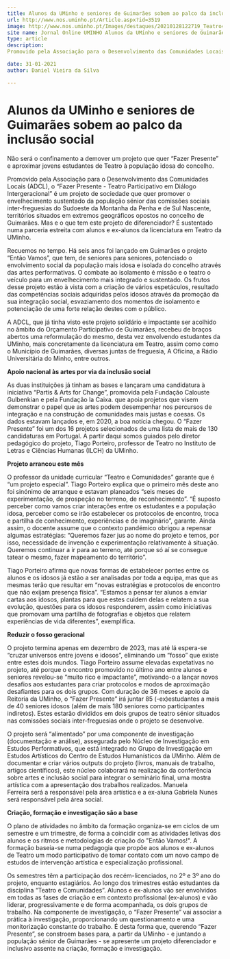 ```yaml
---
title: Alunos da UMinho e seniores de Guimarães sobem ao palco da inclusão social
url: http://www.nos.uminho.pt/Article.aspx?id=3519
image: http://www.nos.uminho.pt/Images/destaques/20210128122719_Teatro4.jpg
site name: Jornal Online UMINHO Alunos da UMinho e seniores de Guimarães sobem ao palco da inclusão social
type: article
description: 
Promovido pela Associação para o Desenvolvimento das Comunidades Locais (ADCL), o “Fazer Presente - Teatro Participativo em Diálogo Intergeracional” é um projeto de sociedade que quer promover o envelhecimento sustentado da população sénior das comissões sociais inter-freguesias do Sudoeste da Montanha da Penha e de Sul Nascente, territórios situados em extremos geográficos opostos no concelho de Guimarães. Mas e o que tem este projeto de diferenciador? É sustentado numa parceria estreita com alunos e ex-alunos da licenciatura em Teatro da UMinho.

date: 31-01-2021
author: Daniel Vieira da Silva

---
```

# Alunos da UMinho e seniores de Guimarães sobem ao palco da inclusão social


  

Não será o confinamento a demover um projeto que quer “Fazer Presente” e aproximar jovens estudantes de Teatro à população idosa do concelho.

Promovido pela Associação para o Desenvolvimento das Comunidades Locais (ADCL), o “Fazer Presente - Teatro Participativo em Diálogo Intergeracional” é um projeto de sociedade que quer promover o envelhecimento sustentado da população sénior das comissões sociais inter-freguesias do Sudoeste da Montanha da Penha e de Sul Nascente, territórios situados em extremos geográficos opostos no concelho de Guimarães. Mas e o que tem este projeto de diferenciador? É sustentado numa parceria estreita com alunos e ex-alunos da licenciatura em Teatro da UMinho.

Recuemos no tempo. Há seis anos foi lançado em Guimarães o projeto “Então Vamos”, que tem, de seniores para seniores, potenciado o envolvimento social da população mais idosa e isolada do concelho através das artes performativas. O combate ao isolamento é missão e o teatro o veículo para um envelhecimento mais integrado e sustentado. Os frutos desse projeto estão à vista com a criação de vários espetáculos, resultado das competências sociais adquiridas pelos idosos através da promoção da sua integração social, esvaziamento dos momentos de isolamento e potenciação de uma forte relação destes com o público.

A ADCL, que já tinha visto este projeto solidário e impactante ser acolhido no âmbito do Orçamento Participativo de Guimarães, recebeu de braços abertos uma reformulação do mesmo, desta vez envolvendo estudantes da UMinho, mais concretamente da licenciatura em Teatro, assim como como o Município de Guimarães, diversas juntas de freguesia, A Oficina, a Rádio Universitária do Minho, entre outros.

**Apoio nacional às artes por via da inclusão social** 

As duas instituições já tinham as bases e lançaram uma candidatura à iniciativa “Partis & Arts for Change”, promovida pela Fundação Calouste Gulbenkian e pela Fundação la Caixa. que apoia projetos que visem demonstrar o papel que as artes podem desempenhar nos percursos de integração e na construção de comunidades mais justas e coesas. Os dados estavam lançados e, em 2020, a boa notícia chegou. O “Fazer Presente” foi um dos 16 projetos selecionados de uma lista de mais de 130 candidaturas em Portugal. A partir daqui somos guiados pelo diretor pedagógico do projeto, Tiago Porteiro, professor de Teatro no Instituto de Letras e Ciências Humanas (ILCH) da UMinho.

**Projeto arrancou este mês** 

O professor da unidade curricular “Teatro e Comunidades” garante que é “um projeto especial”. Tiago Porteiro explica que o primeiro mês deste ano foi sinónimo de arranque e estavam planeados “seis meses de experimentação, de prospeção no terreno, de reconhecimento”. “É suposto perceber como vamos criar interações entre os estudantes e a população idosa, perceber como se irão estabelecer os protocolos de encontro, troca e partilha de conhecimento, experiências e de imaginário”, garante. Ainda assim, o docente assume que o contexto pandémico obrigou a repensar algumas estratégias: “Queremos fazer jus ao nome do projeto e temos, por isso, necessidade de invenção e experimentação relativamente à situação. Queremos continuar a ir para ao terreno, até porque só aí se consegue tatear o mesmo, fazer mapeamento do território”.

Tiago Porteiro afirma que novas formas de estabelecer pontes entre os alunos e os idosos já estão a ser analisadas por toda a equipa, mas que as mesmas terão que resultar em “novas estratégias e protocolos de encontro que não exijam presença física”. “Estamos a pensar ter alunos a enviar cartas aos idosos, plantas para que estes cuidem delas e relatem a sua evolução, questões para os idosos responderem, assim como iniciativas que promovam uma partilha de fotografias e objetos que relatem experiências de vida diferentes”, exemplifica.
 

**Reduzir o fosso geracional** 

O projeto termina apenas em dezembro de 2023, mas até lá espera-se “cruzar universos entre jovens e idosos”, eliminando um “fosso” que existe entre estes dois mundos. Tiago Porteiro assume elevadas expetativas no projeto, até porque o encontro promovido no último ano entre alunos e seniores revelou-se “muito rico e impactante”, motivando-o a lançar novos desafios aos estudantes para criar protocolos e modos de aproximação desafiantes para os dois grupos. Com duração de 36 meses e apoio da Reitoria da UMinho, o “Fazer Presente” irá juntar 85 (-ex)estudantes a mais de 40 seniores idosos (além de mais 180 seniores como participantes indiretos). Estes estarão divididos em dois grupos de teatro sénior situados nas comissões sociais inter-freguesias onde o projeto se desenvolve.

O projeto será “alimentado” por uma componente de investigação (documentação e análise), assegurada pelo Núcleo de Investigação em Estudos Performativos, que está integrado no Grupo de Investigação em Estudos Artísticos do Centro de Estudos Humanísticos da UMinho. Além de documentar e criar vários outputs do projeto (livros, manuais de trabalho, artigos científicos), este núcleo colaborará na realização da conferência sobre artes e inclusão social para integrar o seminário final, uma mostra artística com a apresentação dos trabalhos realizados. Manuela Ferreira será a responsável pela área artística e a ex-aluna Gabriela Nunes será responsável pela área social.

**Criação, formação e investigação são a base** 

O plano de atividades no âmbito da formação organiza-se em ciclos de um semestre e um trimestre, de forma a coincidir com as atividades letivas dos alunos e os ritmos e metodologias de criação do "Então Vamos!". A formação baseia-se numa pedagogia que propõe aos alunos e ex-alunos de Teatro um modo participativo de tomar contato com um novo campo de estudos de intervenção artística e especialização profissional.

Os semestres têm a participação dos recém-licenciados, no 2º e 3º ano do projeto, enquanto estagiários. Ao longo dos trimestres estão estudantes da disciplina “Teatro e Comunidades”. Alunos e ex-alunos vão ser envolvidos em todas as fases de criação e em contexto profissional (ex-alunos) e vão liderar, progressivamente e de forma acompanhada, os dois grupos de trabalho. Na componente de investigação, o “Fazer Presente” vai associar a prática à investigação, proporcionando um questionamento e uma monitorização constante do trabalho. É desta forma que, querendo “Fazer Presente”, se constroem bases para, a partir da UMinho - e juntando a população sénior de Guimarães - se apresente um projeto diferenciador e inclusivo assente na criação, formação e investigação.

